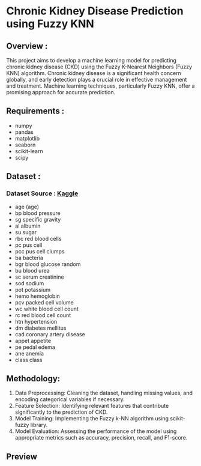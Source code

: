 # Chronic Kidney Disease Prediction using Fuzzy KNN

## Overview :
This project aims to develop a machine learning model for predicting chronic kidney disease (CKD) using the Fuzzy K-Nearest Neighbors (Fuzzy KNN) algorithm. Chronic kidney disease is a significant health concern globally, and early detection plays a crucial role in effective management and treatment. Machine learning techniques, particularly Fuzzy KNN, offer a promising approach for accurate prediction.

## Requirements :
- numpy
- pandas
- matplotlib
- seaborn
- scikit-learn
- scipy

## Dataset : 
### Dataset Source : [Kaggle](https://www.kaggle.com/datasets/colearninglounge/chronic-kidney-disease?resource=download)
- age (age)
- bp blood pressure
- sg specific gravity
- al albumin
- su sugar
- rbc red blood cells
- pc pus cell
- pcc pus cell clumps
- ba bacteria
- bgr blood glucose random
- bu blood urea
- sc serum creatinine
- sod sodium
- pot potassium
- hemo hemoglobin
- pcv packed cell volume
- wc white blood cell count
- rc red blood cell count
- htn hypertension
- dm diabetes mellitus
- cad coronary artery disease
- appet appetite
- pe pedal edema
- ane anemia
- class class

## Methodology:
1. Data Preprocessing: Cleaning the dataset, handling missing values, and encoding categorical variables if necessary.
2. Feature Selection: Identifying relevant features that contribute significantly to the prediction of CKD.
3. Model Training: Implementing the Fuzzy k-NN algorithm using scikit-fuzzy library.
4. Model Evaluation: Assessing the performance of the model using appropriate metrics such as accuracy, precision, recall, and F1-score.

## Preview
